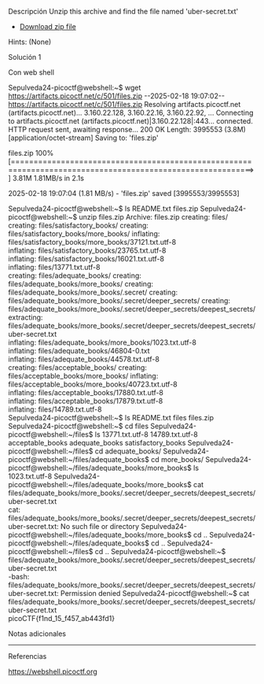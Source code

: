 Descripción
Unzip this archive and find the file named 'uber-secret.txt'

- [Download zip file](https://artifacts.picoctf.net/c/501/files.zip)

Hints:
(None)


Solución 1

Con web shell


Sepulveda24-picoctf@webshell:~$ wget https://artifacts.picoctf.net/c/501/files.zip
--2025-02-18 19:07:02--  https://artifacts.picoctf.net/c/501/files.zip
Resolving artifacts.picoctf.net (artifacts.picoctf.net)... 3.160.22.128, 3.160.22.16, 3.160.22.92, ...
Connecting to artifacts.picoctf.net (artifacts.picoctf.net)|3.160.22.128|:443... connected.
HTTP request sent, awaiting response... 200 OK
Length: 3995553 (3.8M) [application/octet-stream]
Saving to: 'files.zip'

files.zip                                         100%[===========================================================================================================>]   3.81M  1.81MB/s    in 2.1s    

2025-02-18 19:07:04 (1.81 MB/s) - 'files.zip' saved [3995553/3995553]

Sepulveda24-picoctf@webshell:~$ ls
README.txt  files.zip
Sepulveda24-picoctf@webshell:~$ unzip files.zip 
Archive:  files.zip
   creating: files/
   creating: files/satisfactory_books/
   creating: files/satisfactory_books/more_books/
  inflating: files/satisfactory_books/more_books/37121.txt.utf-8  
  inflating: files/satisfactory_books/23765.txt.utf-8  
  inflating: files/satisfactory_books/16021.txt.utf-8  
  inflating: files/13771.txt.utf-8   
   creating: files/adequate_books/
   creating: files/adequate_books/more_books/
   creating: files/adequate_books/more_books/.secret/
   creating: files/adequate_books/more_books/.secret/deeper_secrets/
   creating: files/adequate_books/more_books/.secret/deeper_secrets/deepest_secrets/
 extracting: files/adequate_books/more_books/.secret/deeper_secrets/deepest_secrets/uber-secret.txt  
  inflating: files/adequate_books/more_books/1023.txt.utf-8  
  inflating: files/adequate_books/46804-0.txt  
  inflating: files/adequate_books/44578.txt.utf-8  
   creating: files/acceptable_books/
   creating: files/acceptable_books/more_books/
  inflating: files/acceptable_books/more_books/40723.txt.utf-8  
  inflating: files/acceptable_books/17880.txt.utf-8  
  inflating: files/acceptable_books/17879.txt.utf-8  
  inflating: files/14789.txt.utf-8   
Sepulveda24-picoctf@webshell:~$ ls
README.txt  files  files.zip
Sepulveda24-picoctf@webshell:~$ cd files
Sepulveda24-picoctf@webshell:~/files$ ls
13771.txt.utf-8  14789.txt.utf-8  acceptable_books  adequate_books  satisfactory_books
Sepulveda24-picoctf@webshell:~/files$ cd adequate_books/
Sepulveda24-picoctf@webshell:~/files/adequate_books$ cd more_books/
Sepulveda24-picoctf@webshell:~/files/adequate_books/more_books$ ls  
1023.txt.utf-8
Sepulveda24-picoctf@webshell:~/files/adequate_books/more_books$ cat files/adequate_books/more_books/.secret/deeper_secrets/deepest_secrets/uber-secret.txt  
cat: files/adequate_books/more_books/.secret/deeper_secrets/deepest_secrets/uber-secret.txt: No such file or directory
Sepulveda24-picoctf@webshell:~/files/adequate_books/more_books$ cd ..
Sepulveda24-picoctf@webshell:~/files/adequate_books$ cd ..
Sepulveda24-picoctf@webshell:~/files$ cd ..
Sepulveda24-picoctf@webshell:~$ files/adequate_books/more_books/.secret/deeper_secrets/deepest_secrets/uber-secret.txt  
-bash: files/adequate_books/more_books/.secret/deeper_secrets/deepest_secrets/uber-secret.txt: Permission denied
Sepulveda24-picoctf@webshell:~$ cat files/adequate_books/more_books/.secret/deeper_secrets/deepest_secrets/uber-secret.txt  
picoCTF{f1nd_15_f457_ab443fd1}


Notas adicionales

-------------

Referencias

https://webshell.picoctf.org